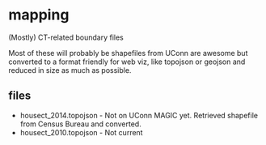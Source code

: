 # mapping
(Mostly) CT-related boundary files 

Most of these will probably be shapefiles from UConn are awesome but converted to  a format friendly for web viz, like topojson or geojson and reduced in size as much as possible.

## files

* housect_2014.topojson - Not on UConn MAGIC yet. Retrieved shapefile from Census Bureau and converted.
* housect_2010.topojson - Not current

